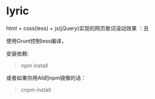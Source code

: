 # lyric

html + csss(less) + js(jQuery)实现的网页歌词滚动效果
：丑

使用Grunt控制less编译，

安装依赖:

> npm install

或者如果你用Ali的npm镜像的话：

> cnpm install
